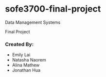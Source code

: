 # sofe3700-final-project

Data Management Systems

Final Project

### Created By:
- Emily Lai
- Natasha Naorem
- Alina Mathew
- Jonathan Hua

